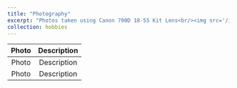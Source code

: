 ```yaml
---
title: "Photography"
excerpt: "Photos taken using Canon 700D 18-55 Kit Lens<br/><img src='/images/photography/photo1.jpg' width='500px' height='300px'>"
collection: hobbies
---
```

Photo | Description
:-----------------------------:|:------------------------------------:
Photo | Description
Photo | Description
